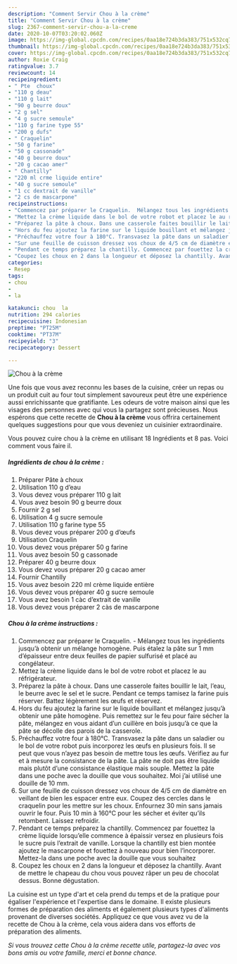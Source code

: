 ```yaml
---
description: "Comment Servir Chou à la crème"
title: "Comment Servir Chou à la crème"
slug: 2367-comment-servir-chou-a-la-creme
date: 2020-10-07T03:20:02.060Z
image: https://img-global.cpcdn.com/recipes/0aa18e724b3da383/751x532cq70/chou-a-la-creme-photo-principale-de-la-recette.jpg
thumbnail: https://img-global.cpcdn.com/recipes/0aa18e724b3da383/751x532cq70/chou-a-la-creme-photo-principale-de-la-recette.jpg
cover: https://img-global.cpcdn.com/recipes/0aa18e724b3da383/751x532cq70/chou-a-la-creme-photo-principale-de-la-recette.jpg
author: Roxie Craig
ratingvalue: 3.7
reviewcount: 14
recipeingredient:
- " Pte  choux"
- "110 g deau"
- "110 g lait"
- "90 g beurre doux"
- "2 g sel"
- "4 g sucre semoule"
- "110 g farine type 55"
- "200 g dufs"
- " Craquelin"
- "50 g farine"
- "50 g cassonade"
- "40 g beurre doux"
- "20 g cacao amer"
- " Chantilly"
- "220 ml crme liquide entire"
- "40 g sucre semoule"
- "1 cc dextrait de vanille"
- "2 cs de mascarpone"
recipeinstructions:
- "Commencez par préparer le Craquelin.  Mélangez tous les ingrédients jusqu’à obtenir un mélange homogène. Puis étalez la pâte sur 1 mm d’épaisseur entre deux feuilles de papier sulfurisé et placé au congélateur."
- "Mettez la crème liquide dans le bol de votre robot et placez le au réfrigérateur."
- "Préparez la pâte à choux. Dans une casserole faites bouillir le lait, l’eau, le beurre avec le sel et le sucre. Pendant ce temps tamisez la farine puis réserver. Battez légèrement les œufs et réservez."
- "Hors du feu ajoutez la farine sur le liquide bouillant et mélangez jusqu’à obtenir une pâte homogène. Puis remettez sur le feu pour faire sécher la pâte, mélangez en vous aidant d’un cuillère en bois jusqu’à ce que la pâte se décolle des parois de la casserole."
- "Préchauffez votre four à 180°C. Transvasez la pâte dans un saladier ou le bol de votre robot puis incorporez les œufs en plusieurs fois. Il se peut que vous n’ayez pas besoin de mettre tous les œufs. Vérifiez au fur et à mesure la consistance de la pâte. La pâte ne doit pas être liquide mais plutôt d’une consistance élastique mais souple. Mettez la pâte dans une poche avec la douille que vous souhaitez. Moi j’ai utilisé une douille de 10 mm."
- "Sur une feuille de cuisson dressez vos choux de 4/5 cm de diamètre en veillant de bien les espacer entre eux. Coupez des cercles dans le craquelin pour les mettre sur les choux. Enfournez 30 min sans jamais ouvrir le four. Puis 10 min à 160°C pour les sécher et éviter qu’ils retombent. Laissez refroidir."
- "Pendant ce temps préparez la chantilly. Commencez par fouettez la crème liquide lorsqu’elle commence à épaissir versez en plusieurs fois le sucre puis l’extrait de vanille. Lorsque la chantilly est bien montée ajoutez le mascarpone et fouettez à nouveau pour bien l’incorporer. Mettez-la dans une poche avec la douille que vous souhaitez"
- "Coupez les choux en 2 dans la longueur et déposez la chantilly. Avant de mettre le chapeau du chou vous pouvez râper un peu de chocolat dessus. Bonne dégustation."
categories:
- Resep
tags:
- chou
- 
- la

katakunci: chou  la 
nutrition: 294 calories
recipecuisine: Indonesian
preptime: "PT25M"
cooktime: "PT37M"
recipeyield: "3"
recipecategory: Dessert

---
```



![Chou à la crème](https://img-global.cpcdn.com/recipes/0aa18e724b3da383/751x532cq70/chou-a-la-creme-photo-principale-de-la-recette.jpg)

Une fois que vous avez reconnu les bases de la cuisine, créer un repas ou un produit cuit au four tout simplement savoureux peut être une expérience aussi enrichissante que gratifiante. Les odeurs de votre maison ainsi que les visages des personnes avec qui vous la partagez sont précieuses. Nous espérons que cette recette de <strong> Chou à la crème </strong> vous offrira certainement quelques suggestions pour que vous deveniez un cuisinier extraordinaire.

<!--inarticleads1-->

Vous pouvez cuire chou à la crème en utilisant 18 Ingrédients et 8 pas. Voici comment vous faire il.

##### Ingrédients de chou à la crème :

1. Préparer  Pâte à choux
1. Utilisation 110 g d’eau
1. Vous devez vous préparer 110 g lait
1. Vous avez besoin 90 g beurre doux
1. Fournir 2 g sel
1. Utilisation 4 g sucre semoule
1. Utilisation 110 g farine type 55
1. Vous devez vous préparer 200 g d’œufs
1. Utilisation  Craquelin
1. Vous devez vous préparer 50 g farine
1. Vous avez besoin 50 g cassonade
1. Préparer 40 g beurre doux
1. Vous devez vous préparer 20 g cacao amer
1. Fournir  Chantilly
1. Vous avez besoin 220 ml crème liquide entière
1. Vous devez vous préparer 40 g sucre semoule
1. Vous avez besoin 1 càc d’extrait de vanille
1. Vous devez vous préparer 2 càs de mascarpone




<!--inarticleads2-->

##### Chou à la crème instructions :

1. Commencez par préparer le Craquelin.  - Mélangez tous les ingrédients jusqu’à obtenir un mélange homogène. Puis étalez la pâte sur 1 mm d’épaisseur entre deux feuilles de papier sulfurisé et placé au congélateur.
1. Mettez la crème liquide dans le bol de votre robot et placez le au réfrigérateur.
1. Préparez la pâte à choux. Dans une casserole faites bouillir le lait, l’eau, le beurre avec le sel et le sucre. Pendant ce temps tamisez la farine puis réserver. Battez légèrement les œufs et réservez.
1. Hors du feu ajoutez la farine sur le liquide bouillant et mélangez jusqu’à obtenir une pâte homogène. Puis remettez sur le feu pour faire sécher la pâte, mélangez en vous aidant d’un cuillère en bois jusqu’à ce que la pâte se décolle des parois de la casserole.
1. Préchauffez votre four à 180°C. Transvasez la pâte dans un saladier ou le bol de votre robot puis incorporez les œufs en plusieurs fois. Il se peut que vous n’ayez pas besoin de mettre tous les œufs. Vérifiez au fur et à mesure la consistance de la pâte. La pâte ne doit pas être liquide mais plutôt d’une consistance élastique mais souple. Mettez la pâte dans une poche avec la douille que vous souhaitez. Moi j’ai utilisé une douille de 10 mm.
1. Sur une feuille de cuisson dressez vos choux de 4/5 cm de diamètre en veillant de bien les espacer entre eux. Coupez des cercles dans le craquelin pour les mettre sur les choux. Enfournez 30 min sans jamais ouvrir le four. Puis 10 min à 160°C pour les sécher et éviter qu’ils retombent. Laissez refroidir.
1. Pendant ce temps préparez la chantilly. Commencez par fouettez la crème liquide lorsqu’elle commence à épaissir versez en plusieurs fois le sucre puis l’extrait de vanille. Lorsque la chantilly est bien montée ajoutez le mascarpone et fouettez à nouveau pour bien l’incorporer. Mettez-la dans une poche avec la douille que vous souhaitez
1. Coupez les choux en 2 dans la longueur et déposez la chantilly. Avant de mettre le chapeau du chou vous pouvez râper un peu de chocolat dessus. Bonne dégustation.




<!--inarticleads1-->

<p>
La cuisine est un type d'art et cela prend du temps et de la pratique pour égaliser l'expérience et l'expertise dans le domaine. Il existe plusieurs formes de préparation des aliments et également plusieurs types d'aliments provenant de diverses sociétés. Appliquez ce que vous avez vu de la recette de Chou à la crème, cela vous aidera dans vos efforts de préparation des aliments.
</p>

<p>
<i>Si vous trouvez cette Chou à la crème recette utile, partagez-la avec vos bons amis ou votre famille, merci et bonne chance.</i>
</p>
